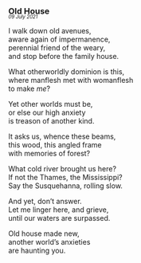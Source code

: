 ### Old House
<p style="margin:0; margin-top: -1.25rem">
  <em>
    <small><small>09 July 2021</small></small>
  </em>
</p>

I walk down old avenues,  
aware again of impermanence,  
perennial friend of the weary,  
and stop before the family house.

What otherworldly dominion is this,  
where manflesh met with womanflesh  
to make *me*?

Yet other worlds must be,  
or else our high anxiety  
is treason of another kind.

It asks us, whence these beams,  
this wood, this angled frame  
with memories of forest?

What cold river brought us here?  
If not the Thames, the Mississippi?  
Say the Susquehanna, rolling slow.

And yet, don’t answer.  
Let me linger here, and grieve,  
until our waters are surpassed.

Old house made new,  
another world’s anxieties  
are haunting you.